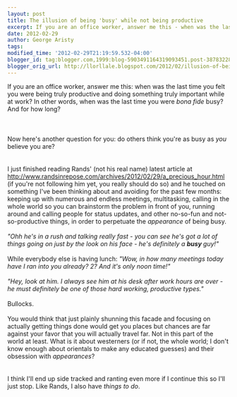 ```yaml
---
layout: post
title: The illusion of being 'busy' while not being productive
excerpt: If you are an office worker, answer me this - when was the last time you felt you were being truly productive and doing something truly important while at work?
date: 2012-02-29
author: George Aristy
tags: 
modified_time: '2012-02-29T21:19:59.532-04:00'
blogger_id: tag:blogger.com,1999:blog-5903491164319093451.post-3878322818752214368
blogger_orig_url: http://llorllale.blogspot.com/2012/02/illusion-of-being-busy-while-not-being.html
---
```


If  you are an office worker, answer me this: when was the last time you  felt you were being truly productive and doing something truly important  while at work? In other words, when was the last time you were <i>bona  fide</i> busy? And for how long?<br /><br /><br /><br />Now here's another question for you: do others think you're as busy as <i>you</i> believe you are?<br /><br /><br />I just finished reading Rands' (not his real name) latest article at <a href="http://www.randsinrepose.com/archives/2012/02/29/a_precious_hour.html">http://www.randsinrepose.com/archives/2012/02/29/a_precious_hour.html</a> (if you're not following him yet, you really should do so) and he touched on something I've been thinking about and avoiding for the past few months: keeping up with numerous and endless meetings, multitasking, calling in the whole world so you can brainstorm the problem in front of you, running around and calling people for status updates, and other no-so-fun and not-so-productive things, in order to perpetuate the <i>appearance</i> of being busy.<br /><br /><i>"Ohh he's in a rush and talking really fast - you can see he's got a lot of things going on just by the look on his face - he's definitely a <b>busy </b>guy!"</i><br /><br />While everybody else is having lunch:<i> "Wow, in how many meetings today have I ran into you already? 2? And it's only noon time!"</i><br /><br /><i>"Hey, look at him. I always see him at his desk after work hours are over - he must definitely be one of those hard working, productive types."</i><br /><br />Bullocks.<br /><br />You would think that just plainly shunning this facade and focusing on actually getting things done would get you places but chances are far against your favor that you will actually travel far. Not in this part of the world at least. What is it about westerners (or if not, the whole world; I don't know enough about orientals to make any educated guesses) and their obsession with <i>appearances</i>?<br /><br /><br />I think I'll end up side tracked and ranting even more if I continue this so I'll just stop. Like Rands, I also have <i>things to do</i>.
